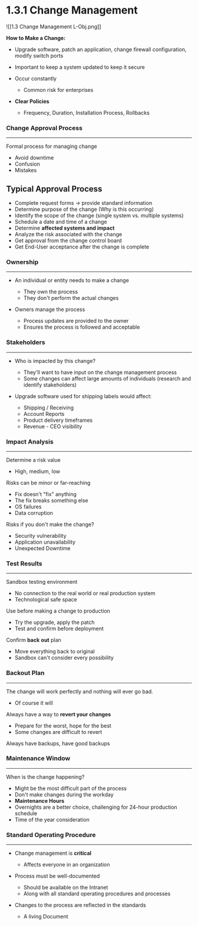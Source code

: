 # 1.3.1 Change Management

![[1.3 Change Management L-Obj.png]]


**How to Make a Change:**
- Upgrade software, patch an application, change firewall configuration, modify switch ports
- Important to keep a system updated to keep it secure
- Occur constantly
	- Common risk for enterprises

- **Clear Policies**
	- Frequency, Duration, Installation Process, Rollbacks


### Change Approval Process
------
Formal process for managing change
- Avoid downtime
- Confusion
- Mistakes

**Typical Approval Process**
--------
- Complete request forms -> provide standard information
- Determine purpose of the change (Why is this occurring)
- Identify the scope of the change (single system vs. multiple systems)
- Schedule a date and time of a change
- Determine **affected systems and impact**
- Analyze the risk associated with the change
- Get approval from the change control board
- Get End-User acceptance after the change is complete



### Ownership
-------
- An individual or entity needs to make a change
	- They own the process
	- They don't perform the actual changes

- Owners manage the process
	- Process updates are provided to the owner
	- Ensures the process is followed and acceptable



### Stakeholders
-------
- Who is impacted by this change?
	- They'll want to have input on the change management process
	- Some changes can affect large amounts of individuals (research and identify stakeholders)

- Upgrade software used for shipping labels would affect:
	- Shipping / Receiving
	- Account Reports
	- Product delivery timeframes
	- Revenue - CEO visibility


### Impact Analysis
--------
Determine a risk value
- High, medium, low

Risks can be minor or far-reaching
- Fix doesn't "fix" anything
- The fix breaks something else
- OS failures
- Data corruption

Risks if you don't make the change?
- Security vulnerability
- Application unavailability 
- Unexpected Downtime



### Test Results
--------
Sandbox testing environment
- No connection to the real world or real production system
- Technological safe space

Use before making a change to production
- Try the upgrade, apply the patch
- Test and confirm before deployment

Confirm **back** **out** plan
- Move everything back to original
- Sandbox can't consider every possibility



### Backout Plan
-------
The change will work perfectly and nothing will ever go bad.
- Of course it will

Always have a way to **revert your changes**
- Prepare for the worst, hope for the best
- Some changes are difficult to revert

Always have backups, have good backups



### Maintenance Window
-----
When is the change happening?
- Might be the most difficult part of the process
- Don't make changes during the workday
- **Maintenance Hours**
- Overnights are a better choice, challenging for 24-hour production schedule
- Time of the year consideration



### Standard Operating Procedure
-----------
- Change management is **critical**
	- Affects everyone in an organization

- Process must be well-documented
	- Should be available on the Intranet
	- Along with all standard operating procedures and processes

- Changes to the process are reflected in the standards
	- A living Document


